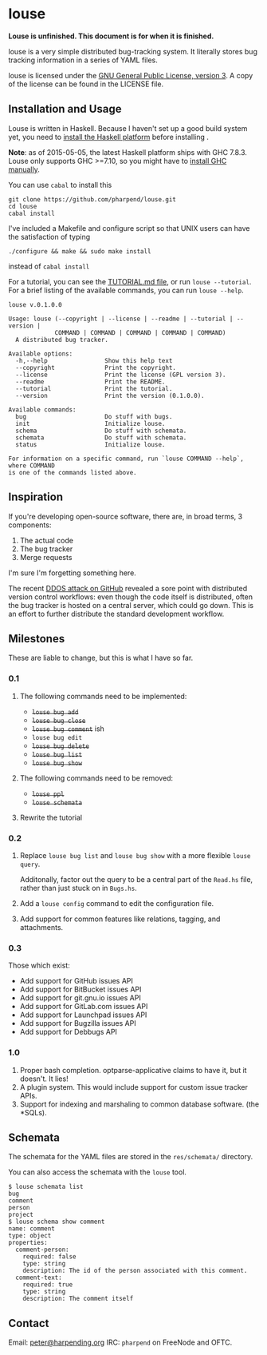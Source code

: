 # louse

**Louse is unfinished. This document is for when it is finished.**

louse is a very simple distributed bug-tracking system. It literally
stores bug tracking information in a series of YAML files.

louse is licensed under the
[GNU General Public License, version 3](https://gnu.org/licenses/gpl). A
copy of the license can be found in the LICENSE file.

## Installation and Usage

Louse is written in Haskell. Because I haven't set up a good build
system yet, you need to [install the Haskell platform][0] before
installing .

**Note**: as of 2015-05-05, the latest Haskell platform ships with GHC
  7.8.3. Louse only supports GHC >=7.10, so you might have to
  [install GHC manually][1].

You can use `cabal` to install this

    git clone https://github.com/pharpend/louse.git
    cd louse
    cabal install

I've included a Makefile and configure script so that UNIX users can
have the satisfaction of typing

    ./configure && make && sudo make install

instead of `cabal install`

For a tutorial, you can see the [TUTORIAL.md file](TUTORIAL.md), or run
`louse --tutorial`. For a brief listing of the available commands, you
can run `louse --help`.

    louse v.0.1.0.0
    
    Usage: louse (--copyright | --license | --readme | --tutorial | --version |
                 COMMAND | COMMAND | COMMAND | COMMAND | COMMAND)
      A distributed bug tracker.
    
    Available options:
      -h,--help                Show this help text
      --copyright              Print the copyright.
      --license                Print the license (GPL version 3).
      --readme                 Print the README.
      --tutorial               Print the tutorial.
      --version                Print the version (0.1.0.0).
    
    Available commands:
      bug                      Do stuff with bugs.
      init                     Initialize louse.
      schema                   Do stuff with schemata.
      schemata                 Do stuff with schemata.
      status                   Initialize louse.

    For information on a specific command, run `louse COMMAND --help`, where COMMAND
    is one of the commands listed above.

## Inspiration

If you're developing open-source software, there are, in broad terms, 3
components:

1. The actual code
2. The bug tracker
3. Merge requests

I'm sure I'm forgetting something here.

The recent
[DDOS attack on GitHub](https://github.com/blog/1981-large-scale-ddos-attack-on-github-com)
revealed a sore point with distributed version control workflows: even
though the code itself is distributed, often the bug tracker is hosted
on a central server, which could go down. This is an effort to further
distribute the standard development workflow.

## Milestones

These are liable to change, but this is what I have so far.

### 0.1

1.  The following commands need to be implemented:
    
    * ~~`louse bug add`~~
    * ~~`louse bug close`~~
    * ~~`louse bug comment`~~ ish
    * `louse bug edit`
    * ~~`louse bug delete`~~
    * ~~`louse bug list`~~
    * ~~`louse bug show`~~

2. The following commands need to be removed:
   
   * ~~`louse ppl`~~
   * ~~`louse schemata`~~

3. Rewrite the tutorial

### 0.2

1.  Replace `louse bug list` and `louse bug show` with a more flexible
    `louse query`.

    Additonally, factor out the query to be a central part of the
    `Read.hs` file, rather than just stuck on in `Bugs.hs`.

2.  Add a `louse config` command to edit the configuration file.

3.  Add support for common features like relations, tagging, and
    attachments.

### 0.3

Those which exist:

* Add support for GitHub issues API
* Add support for BitBucket issues API
* Add support for git.gnu.io issues API
* Add support for GitLab.com issues API
* Add support for Launchpad issues API
* Add support for Bugzilla issues API
* Add support for Debbugs API

### 1.0

1.  Proper bash completion. optparse-applicative claims to have it, but it
    doesn't. It lies!
2.  A plugin system. This would include support for custom issue tracker
    APIs.
3.  Support for indexing and marshaling to common database
    software. (the *SQLs).

## Schemata

The schemata for the YAML files are stored in the `res/schemata/`
directory.

You can also access the schemata with the `louse` tool.

    $ louse schemata list
    bug
    comment
    person
    project
    $ louse schema show comment
    name: comment
    type: object
    properties:
      comment-person:
        required: false
        type: string
        description: The id of the person associated with this comment.
      comment-text:
        required: true
        type: string
        description: The comment itself

## Contact

Email: <peter@harpending.org>
IRC: `pharpend` on FreeNode and OFTC.

[0]: https://github.com/bitemyapp/learnhaskell#getting-set-up
[1]: https://www.haskell.org/ghc/download_ghc_7_10_1#binaries

